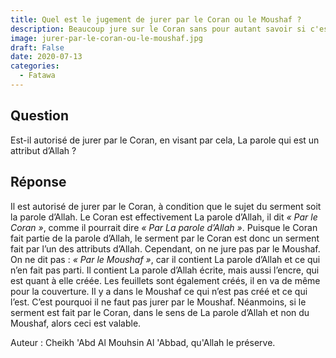 ```yaml
---
title: Quel est le jugement de jurer par le Coran ou le Moushaf ?
description: Beaucoup jure sur le Coran sans pour autant savoir si c'est autorisé ou non
image: jurer-par-le-coran-ou-le-moushaf.jpg
draft: False
date: 2020-07-13
categories: 
  - Fatawa
---
```


## Question
Est-il autorisé de jurer par le Coran, en visant par cela, La parole qui est un attribut d’Allah ?

## Réponse
Il est autorisé de jurer par le Coran, à condition que le sujet du serment soit la parole d’Allah. Le Coran est effectivement La parole d’Allah, il dit _« Par le Coran »_, comme il pourrait dire _« Par La parole d’Allah »_. Puisque le Coran fait partie de la parole d’Allah, le serment par le Coran est donc un serment fait par l’un des attributs d’Allah. Cependant, on ne jure pas par le Moushaf. On ne dit pas : _« Par le Moushaf »_, car il contient La parole d’Allah et ce qui n’en fait pas parti. Il contient La parole d’Allah écrite, mais aussi l’encre, qui est quant à elle créée. Les feuillets sont également créés, il en va de même pour la couverture. Il y a dans le Moushaf ce qui n’est pas créé et ce qui l’est. C’est pourquoi il ne faut pas jurer par le Moushaf. Néanmoins, si le serment est fait par le Coran, dans le sens de La parole d’Allah et non du Moushaf, alors ceci est valable.

Auteur : Cheikh 'Abd Al Mouhsin Al 'Abbad, qu'Allah le préserve.
